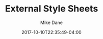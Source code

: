 ---
date: 2017-10-10T22:35:49-04:00
title: "External Style Sheets"
seo_title: "External Style Sheets | CSS | Giraffe Academy"
subheader:
     greeting: CSS - Style a Website
     description: This course covers the basics of styling a website using CSS. Work your way through the videos and we'll teach you everything you need to know to style a basic website!
description: This tutorial covers how to use external style sheets in CSS.
author: Mike Dane
image: external-style-sheets.png
video: 2P_LUPc2HrM
url: /web-development/css/external-style-sheets/
weight: 10
---